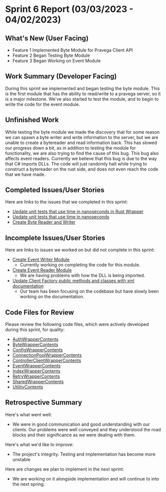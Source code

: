 # Sprint 6 Report (03/03/2023 - 04/02/2023)

## What's New (User Facing)
 * Feature 1 Implemented Byte Module for Pravega Client API
 * Feature 2 Began Testing Byte Module
 * Feature 3 Began Working on Event Module

## Work Summary (Developer Facing)
During this sprint we implemented and began testing the byte module. This is the first module that has the ability to read/write to a pravega server, so it is a major milestone. We've also started to test the module, and to begin to write the code for the event module. 

## Unfinished Work
While testing the byte module we made the discovery that for some reason we can spawn a byte writer and write information to the server, but we are unable to create a bytereader and read information back. This has slowed our progress down a bit, as in addition to testing the module for functionality, we are also trying to find the cause of this bug. This bug also affects event readers. Currently we believe that this bug is due to the way that C# imports DLLs. The code will just randomly halt while trying to construct a bytereader on the rust side, and does not even reach the code that we have made.
## Completed Issues/User Stories
Here are links to the issues that we completed in this sprint:

 * [Update unit tests that use time in nanoseconds in Rust Wrapper](https://github.com/WSUCptSCapstone-Fall2022Spring2023/dell-pravegaapi/issues/65)
 * [Update unit tests that use time in nanoseconds](https://github.com/WSUCptSCapstone-Fall2022Spring2023/dell-pravegaapi/issues/62)
 * [Create Byte Reader and Writer](https://github.com/WSUCptSCapstone-Fall2022Spring2023/dell-pravegaapi/issues/72)

 
 ## Incomplete Issues/User Stories
 Here are links to issues we worked on but did not complete in this sprint:

 * [Create Event Writer Module](https://github.com/WSUCptSCapstone-Fall2022Spring2023/dell-pravegaapi/issues/70)
    * Currently working on completing the code for this module.
 * [Create Event Reader Module](https://github.com/WSUCptSCapstone-Fall2022Spring2023/dell-pravegaapi/issues/71)
    * We are having problems with how the DLL is being imported.
 * [Update Client Factory public methods and classes with xml documentation](https://github.com/WSUCptSCapstone-Fall2022Spring2023/dell-pravegaapi/issues/71)
    * Our team has been focusing on the codebase but have slowly been working on the documentation.

## Code Files for Review
Please review the following code files, which were actively developed during this sprint, for quality:
 * [AuthWrapperContents](https://github.com/WSUCptSCapstone-Fall2022Spring2023/dell-pravegaapi/tree/main/Project_Code_Base/cSharpTest/PravegaCSharpLibrary/AuthWrapper)
 * [ByteWrapperContents](https://github.com/WSUCptSCapstone-Fall2022Spring2023/dell-pravegaapi/tree/main/Project_Code_Base/cSharpTest/PravegaCSharpLibrary/ByteWrapper)
 * [ConfigWrapperContents](https://github.com/WSUCptSCapstone-Fall2022Spring2023/dell-pravegaapi/tree/main/Project_Code_Base/cSharpTest/PravegaCSharpLibrary/ConfigWrapper)
 * [ConnectionPoolWrapperContents](https://github.com/WSUCptSCapstone-Fall2022Spring2023/dell-pravegaapi/tree/main/Project_Code_Base/cSharpTest/PravegaCSharpLibrary/ConnectionPoolWrapper)
 * [ControllerClientWrapperContents](https://github.com/WSUCptSCapstone-Fall2022Spring2023/dell-pravegaapi/tree/main/Project_Code_Base/cSharpTest/PravegaCSharpLibrary/ControllerClientWrapper)
 * [EventWrapperContents](https://github.com/WSUCptSCapstone-Fall2022Spring2023/dell-pravegaapi/tree/main/Project_Code_Base/cSharpTest/PravegaCSharpLibrary/EventWrapper)
 * [IndexWrapperContents](https://github.com/WSUCptSCapstone-Fall2022Spring2023/dell-pravegaapi/tree/main/Project_Code_Base/cSharpTest/PravegaCSharpLibrary/IndexWrapper)
 * [RetryWrapperContents](https://github.com/WSUCptSCapstone-Fall2022Spring2023/dell-pravegaapi/tree/main/Project_Code_Base/cSharpTest/PravegaCSharpLibrary/RetryWrapper)
 * [SharedWrapperContents](https://github.com/WSUCptSCapstone-Fall2022Spring2023/dell-pravegaapi/tree/main/Project_Code_Base/cSharpTest/PravegaCSharpLibrary/SharedWrapper)
 * [UtilityContents](https://github.com/WSUCptSCapstone-Fall2022Spring2023/dell-pravegaapi/tree/main/Project_Code_Base/cSharpTest/PravegaCSharpLibrary/UtilityWrapper)
## Retrospective Summary
Here's what went well:
  * We were in good communication and good understanding with our clients. Our problems were well conveyed and they understood the road blocks and their significance as we were dealing with them.
 
Here's what we'd like to improve:
   * The project's integrity. Testing and implementation has become more unstable
  
Here are changes we plan to implement in the next sprint:
  * We are working on it alongside implementation and will continue to into the next spring.